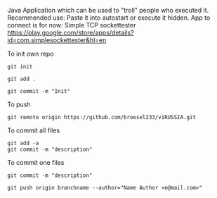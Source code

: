Java Application which can be used to "troll" people who executed it. 
Recommended use: Paste it into autostart or execute it hidden. 
App to connect is for now: Simple TCP sockettester https://play.google.com/store/apps/details?id=com.simplesockettester&hl=en

To init own repo

```
git init

git add .

git commit -m "Init"
```

To push

```
git remote origin https://github.com/broesel233/viRUSSIA.git
```

To commit all files

```
git add -a 
git commit -m "description"
```

To commit one files

```
git commit -m "description"
```

```
git push origin branchname --author="Name Author <e@mail.com>"
```
